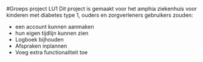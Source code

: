 #Groeps project LU1
Dit project is gemaakt voor het amphia ziekenhuis voor kinderen met diabetes type 1, ouders en zorgverleners
gebruikers zouden:
- een account kunnen aanmaken
- hun eigen tijdlijn kunnen zien
- Logboek bijhouden
- Afspraken inplannen
- Voeg extra functionaliteit toe
